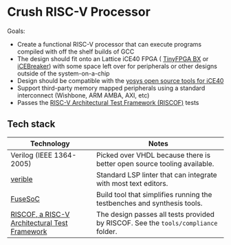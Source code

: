 # Crush RISC-V Processor

Goals:

- Create a functional RISC-V processor that can execute programs compiled with
  off the shelf builds of GCC
- The design should fit onto an Lattice iCE40 FPGA (
  [TinyFPGA BX](https://tinyfpga.com/)
  or
  [iCEBreaker](https://1bitsquared.com/products/icebreaker)) with some space
  left over for peripherals or other designs outside of the system-on-a-chip
- Design should be compatible with the
  [yosys open source tools for iCE40](https://github.com/YosysHQ/icestorm)
- Support third-party memory mapped peripherals using a standard interconnect
  (Wishbone, ARM AMBA, AXI, etc)
- Passes the [RISC-V Architectural Test Framework (RISCOF)](https://github.com/riscv-software-src/riscof) tests


## Tech stack

| Technology | Notes |
| ---        | ---   |
| Verilog (IEEE 1364-2005) | Picked over VHDL because there is better open source tooling available. |
| [verible](https://github.com/chipsalliance/verible) | Standard LSP linter that can integrate with most text editors. |
| [FuseSoC](https://github.com/olofk/fusesoc) | Build tool that simplifies running the testbenches and synthesis tools. |
| [RISCOF, a RISC-V Architectural Test Framework](https://github.com/riscv-software-src/riscof) | The design passes all tests provided by RISCOF. See the `tools/compliance` folder. |
